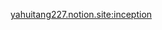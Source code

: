 [yahuitang227.notion.site:inception](https://yahuitang227.notion.site/yahuitang227/Inception-Tutorial-4bb342b48c5f45eb87ade95ee6361eb0#ddaee1d509f5478aa09f14604b7498e9)
